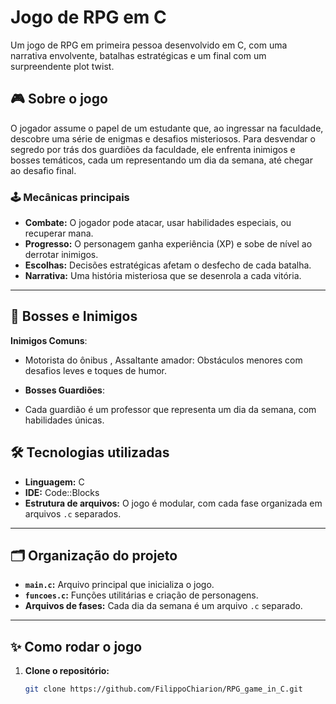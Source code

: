 # Jogo de RPG em C

Um jogo de RPG em primeira pessoa desenvolvido em C, com uma narrativa envolvente, batalhas estratégicas e um final com um surpreendente plot twist.

## 🎮 Sobre o jogo

O jogador assume o papel de um estudante que, ao ingressar na faculdade, descobre uma série de enigmas e desafios misteriosos. Para desvendar o segredo por trás dos guardiões da faculdade, ele enfrenta inimigos e bosses temáticos, cada um representando um dia da semana, até chegar ao desafio final.

### 🕹️ Mecânicas principais
- **Combate:** O jogador pode atacar, usar habilidades especiais, ou recuperar mana.
- **Progresso:** O personagem ganha experiência (XP) e sobe de nível ao derrotar inimigos.
- **Escolhas:** Decisões estratégicas afetam o desfecho de cada batalha.
- **Narrativa:** Uma história misteriosa que se desenrola a cada vitória.

---

## 🧩 Bosses e Inimigos

**Inimigos Comuns**:
- Motorista do ônibus , Assaltante amador: Obstáculos menores com desafios leves e toques de humor.
  
- **Bosses Guardiões**:
- Cada guardião é um professor que representa um dia da semana, com habilidades únicas.

## 🛠️ Tecnologias utilizadas

- **Linguagem:** C
- **IDE:** Code::Blocks
- **Estrutura de arquivos:** O jogo é modular, com cada fase organizada em arquivos `.c` separados.

---

## 🗂️ Organização do projeto

- **`main.c`:** Arquivo principal que inicializa o jogo.
- **`funcoes.c`:** Funções utilitárias e criação de personagens.
- **Arquivos de fases:** Cada dia da semana é um arquivo `.c` separado.

---

## ✨ Como rodar o jogo

1. **Clone o repositório:**
   ```bash
   git clone https://github.com/FilippoChiarion/RPG_game_in_C.git

